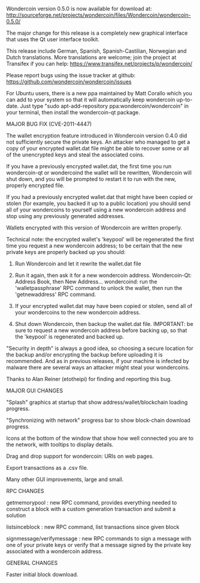 Wondercoin version 0.5.0 is now available for download at:
http://sourceforge.net/projects/wondercoin/files/Wondercoin/wondercoin-0.5.0/

The major change for this release is a completely new graphical interface that uses the Qt user interface toolkit.

This release include German, Spanish, Spanish-Castilian, Norwegian and Dutch translations. More translations are welcome; join the project at Transifex if you can help:
https://www.transifex.net/projects/p/wondercoin/

Please report bugs using the issue tracker at github:
https://github.com/wondercoin/wondercoin/issues

For Ubuntu users, there is a new ppa maintained by Matt Corallo which you can add to your system so that it will automatically keep wondercoin up-to-date.  Just type "sudo apt-add-repository ppa:wondercoin/wondercoin" in your terminal, then install the wondercoin-qt package.

MAJOR BUG FIX  (CVE-2011-4447)

The wallet encryption feature introduced in Wondercoin version 0.4.0 did not sufficiently secure the private keys. An attacker who
managed to get a copy of your encrypted wallet.dat file might be able to recover some or all of the unencrypted keys and steal the
associated coins.

If you have a previously encrypted wallet.dat, the first time you run wondercoin-qt or wondercoind the wallet will be rewritten, Wondercoin will
shut down, and you will be prompted to restart it to run with the new, properly encrypted file.

If you had a previously encrypted wallet.dat that might have been copied or stolen (for example, you backed it up to a public
location) you should send all of your wondercoins to yourself using a new wondercoin address and stop using any previously generated addresses.

Wallets encrypted with this version of Wondercoin are written properly.

Technical note: the encrypted wallet's 'keypool' will be regenerated the first time you request a new wondercoin address; to be certain that the
new private keys are properly backed up you should:

1. Run Wondercoin and let it rewrite the wallet.dat file

2. Run it again, then ask it for a new wondercoin address.
Wondercoin-Qt: Address Book, then New Address...
wondercoind: run the 'walletpassphrase' RPC command to unlock the wallet,  then run the 'getnewaddress' RPC command.

3. If your encrypted wallet.dat may have been copied or stolen, send  all of your wondercoins to the new wondercoin address.

4. Shut down Wondercoin, then backup the wallet.dat file.
IMPORTANT: be sure to request a new wondercoin address before backing up, so that the 'keypool' is regenerated and backed up.

"Security in depth" is always a good idea, so choosing a secure location for the backup and/or encrypting the backup before uploading it is recommended. And as in previous releases, if your machine is infected by malware there are several ways an attacker might steal your wondercoins.

Thanks to Alan Reiner (etotheipi) for finding and reporting this bug.

MAJOR GUI CHANGES

"Splash" graphics at startup that show address/wallet/blockchain loading progress.

"Synchronizing with network" progress bar to show block-chain download progress.

Icons at the bottom of the window that show how well connected you are to the network, with tooltips to display details.

Drag and drop support for wondercoin: URIs on web pages.

Export transactions as a .csv file.

Many other GUI improvements, large and small.

RPC CHANGES

getmemorypool : new RPC command, provides everything needed to construct a block with a custom generation transaction and submit a solution

listsinceblock : new RPC command, list transactions since given block

signmessage/verifymessage : new RPC commands to sign a message with one of your private keys or verify that a message signed by the private key associated with a wondercoin address.

GENERAL CHANGES

Faster initial block download.
